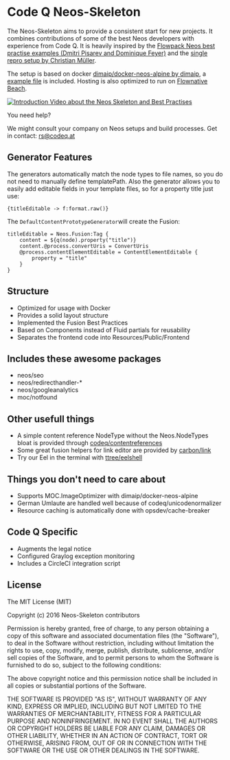 # Code Q Neos-Skeleton

The Neos-Skeleton aims to provide a consistent start for new projects. It combines contributions of some of the best Neos developers with experience 
from Code Q. It is heavily inspired by the [Flowpack Neos best practise examples (Dmitri Pisarev and Dominique Feyer)](https://github.com/Flowpack/fusion-bp) and the [single repro setup by Christian Müller](https://github.com/kitsunet/composer-install-testing).

The setup is based on docker [dimaip/docker-neos-alpine by dimaip](https://github.com/psmb/docker-neos-alpine), a [example file](docker-compose.example.yml) is included. Hosting is also optimized to run on [Flownative Beach](https://www.flownative.com/en/products/beach/help.html).


[![Introduction Video about the Neos Skeleton and Best Practises](https://storage.googleapis.com/target.instance-3394e487-2a4a-4465-9d00-081cf858efdf.euw1.beach.flownative.cloud/59b27b14d5341e8098702436965f768f369d7e39/Best-Practise-Neos-Setup-Talk.jpg)](https://pusher.com/sessions/meetup/neos-cms-and-flow/best-practise-neos-setup)

You need help? 

We might consult your company on Neos setups and build processes. Get in contact: rs@codeq.at

## Generator Features

The generators automatically match the node types to file names, so you do not need to manually define templatePath. Also the generator allows you to easily add editable fields in your template files, so for a property title just use:

`{titleEditable -> f:format.raw()}`

The `DefaultContentPrototypeGenerator`will create the Fusion:

```
titleEditable = Neos.Fusion:Tag {
	content = ${q(node).property("title")}
	content.@process.convertUris = ConvertUris
	@process.contentElementEditable = ContentElementEditable {
		property = "title"
	}
}
```

## Structure

 - Optimized for usage with Docker
 - Provides a solid layout structure
 - Implemented the Fusion Best Practices
 - Based on Components instead of Fluid partials for reusability
 - Separates the frontend code into Resources/Public/Frontend

## Includes these awesome packages

 - neos/seo
 - neos/redirecthandler-*
 - neos/googleanalytics
 - moc/notfound

## Other usefull things

 - A simple content reference NodeType without the Neos.NodeTypes bloat is provided through [codeq/contentreferences](https://packagist.org/packages/codeq/contentreferences)
 - Some great fusion helpers for link editor are provided by [carbon/link](https://github.com/jonnitto/Carbon.Link)
 - Try our Eel in the terminal with [ttree/eelshell](https://github.com/ttreeagency/EelShell)

## Things you don't need to care about

 - Supports MOC.ImageOptimizer with dimaip/docker-neos-alpine
 - German Umlaute are handled well because of codeq/unicodenormalizer
 - Resource caching is automatically done with opsdev/cache-breaker

## Code Q Specific

 - Augments the legal notice
 - Configured Graylog exception monitoring
 - Includes a CircleCI integration script


## License

The MIT License (MIT)

Copyright (c) 2016 Neos-Skeleton contributors

Permission is hereby granted, free of charge, to any person obtaining a copy
of this software and associated documentation files (the "Software"), to deal
in the Software without restriction, including without limitation the rights
to use, copy, modify, merge, publish, distribute, sublicense, and/or sell
copies of the Software, and to permit persons to whom the Software is
furnished to do so, subject to the following conditions:

The above copyright notice and this permission notice shall be included in all
copies or substantial portions of the Software.

THE SOFTWARE IS PROVIDED "AS IS", WITHOUT WARRANTY OF ANY KIND, EXPRESS OR
IMPLIED, INCLUDING BUT NOT LIMITED TO THE WARRANTIES OF MERCHANTABILITY,
FITNESS FOR A PARTICULAR PURPOSE AND NONINFRINGEMENT. IN NO EVENT SHALL THE
AUTHORS OR COPYRIGHT HOLDERS BE LIABLE FOR ANY CLAIM, DAMAGES OR OTHER
LIABILITY, WHETHER IN AN ACTION OF CONTRACT, TORT OR OTHERWISE, ARISING FROM,
OUT OF OR IN CONNECTION WITH THE SOFTWARE OR THE USE OR OTHER DEALINGS IN THE
SOFTWARE.
